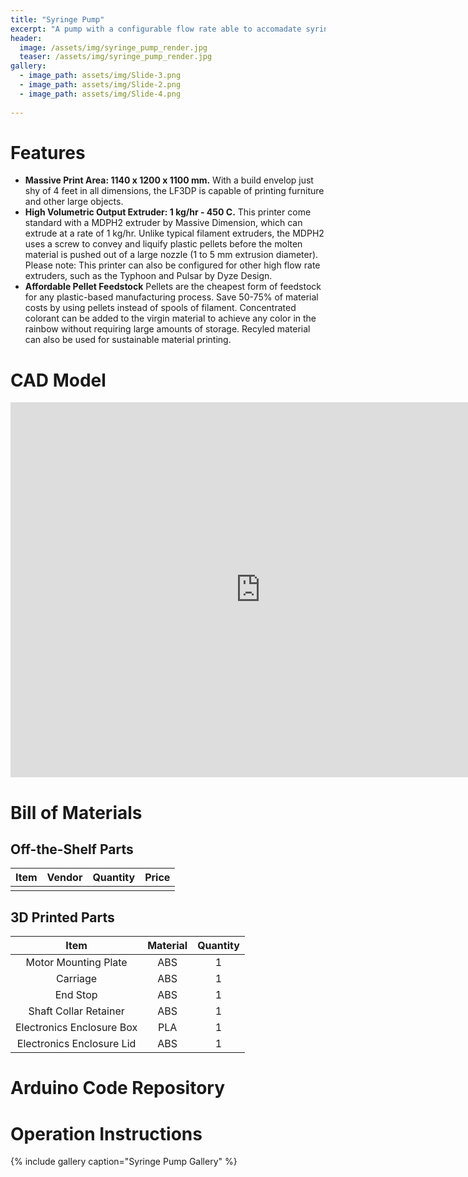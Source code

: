 ```yaml
---
title: "Syringe Pump"
excerpt: "A pump with a configurable flow rate able to accomadate syringes from 5 to 20 mL."
header:
  image: /assets/img/syringe_pump_render.jpg
  teaser: /assets/img/syringe_pump_render.jpg
gallery:
  - image_path: assets/img/Slide-3.png
  - image_path: assets/img/Slide-2.png
  - image_path: assets/img/Slide-4.png
   
---
```


# Features

* **Massive Print Area: 1140 x 1200 x 1100 mm.** With a build envelop just shy of 4 feet in all dimensions, the LF3DP is capable of printing furniture and other large objects.
* **High Volumetric Output Extruder: 1 kg/hr - 450 C.** This printer come standard with a MDPH2 extruder by Massive Dimension, which can extrude at a rate of 1 kg/hr. Unlike typical filament extruders, the MDPH2 uses a screw to convey and liquify plastic pellets before the molten material is pushed out of a large nozzle (1 to 5 mm extrusion diameter). Please note: This printer can also be configured for other high flow rate extruders, such as the Typhoon and Pulsar by Dyze Design.
* **Affordable Pellet Feedstock** Pellets are the cheapest form of feedstock for any plastic-based manufacturing process. Save 50-75% of material costs by using pellets instead of spools of filament. Concentrated colorant can be added to the virgin material to achieve any color in the rainbow without requiring large amounts of storage. Recyled material can also be used for sustainable material printing.

# CAD Model
<iframe src="https://vanderbilt968.autodesk360.com/shares/public/SHd38bfQT1fb47330c99b5e130da64a74320?mode=embed" width="800" height="600" allowfullscreen="true" webkitallowfullscreen="true" mozallowfullscreen="true"  frameborder="0"></iframe>

# Bill of Materials
## Off-the-Shelf Parts
| Item | Vendor | Quantity | Price |
|:---: |:------:|:--------:|:-----:|
| | | |

## 3D Printed Parts
| Item | Material | Quantity |
|:---: |:--------:|:--------:|
|Motor Mounting Plate|ABS|1|
|Carriage|ABS|1|
|End Stop|ABS|1|
|Shaft Collar Retainer|ABS|1|
|Electronics Enclosure Box|PLA|1|
|Electronics Enclosure Lid|ABS|1|

# Arduino Code Repository

# Operation Instructions

{% include gallery caption="Syringe Pump Gallery" %}
